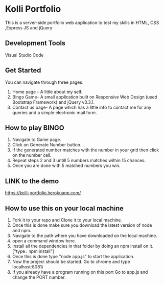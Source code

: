 # Kolli Portfolio
This is a server-side portfolio web application to test my skills in HTML, CSS ,Express JS and jQuery

## Development Tools

Visual Studio Code

## Get Started

You can navigate through three pages.
1. Home page - A little about my self. 
2. Bingo Game- A small application built on Responsive Web Design (used Bootstrap Framework) and jQuery v3.3.1.
3. Contact us page- A page which has a little info to contact me for any queries and a simple electronic mail form.

## How to play BINGO

1. Navigate to Game page.
2. Click on Generate Number button.
3. If the generated number matches with the number in your grid then click on the number cell.
4. Repeat steps 2 and 3 untill 5 numbers matches within 15 chances.
5. Once you are done with 5 matched numbers you win.

## LINK to the demo

https://kolli-portfolio.herokuapp.com/

## How to use this on your local machine

1. Fork it to your repo and Clone it to your local machine.
2. Once this is done make sure you download the latest version of node and npm.
3. Navigate to the path where you have downloaded on the local machine.
4. open a command window here.
5. Install all the dependencies in that folder by doing an npm install on it. ["type : npm install"]
6. Once this is done type "node app.js" to start the application.
7. Now the project should be started. Go to chrome and type localhost:8081/
8. If you already have a program running on this port Go to app.js and change the PORT number.  